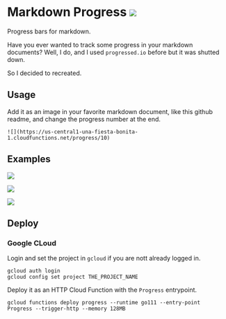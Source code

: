 # Markdown Progress ![](https://us-central1-una-fiesta-bonita-1.cloudfunctions.net/progress/100)

Progress bars for markdown.

Have you ever wanted to track some progress in your markdown documents?
Well, I do, and I used `progressed.io` before but it was shutted down.

So I decided to recreated.

## Usage

Add it as an image in your favorite markdown document, like this github readme, and change the progress number at the end.

    ![](https://us-central1-una-fiesta-bonita-1.cloudfunctions.net/progress/10)

## Examples

![](https://us-central1-una-fiesta-bonita-1.cloudfunctions.net/progress/10)

![](https://us-central1-una-fiesta-bonita-1.cloudfunctions.net/progress/50)

![](https://us-central1-una-fiesta-bonita-1.cloudfunctions.net/progress/75)

## Deploy

### Google CLoud

Login and set the project in `gcloud` if you are nott already logged in.

    gcloud auth login
    gcloud config set project THE_PROJECT_NAME

Deploy it as an HTTP Cloud Function with the `Progress` entrypoint.

    gcloud functions deploy progress --runtime go111 --entry-point Progress --trigger-http --memory 128MB

